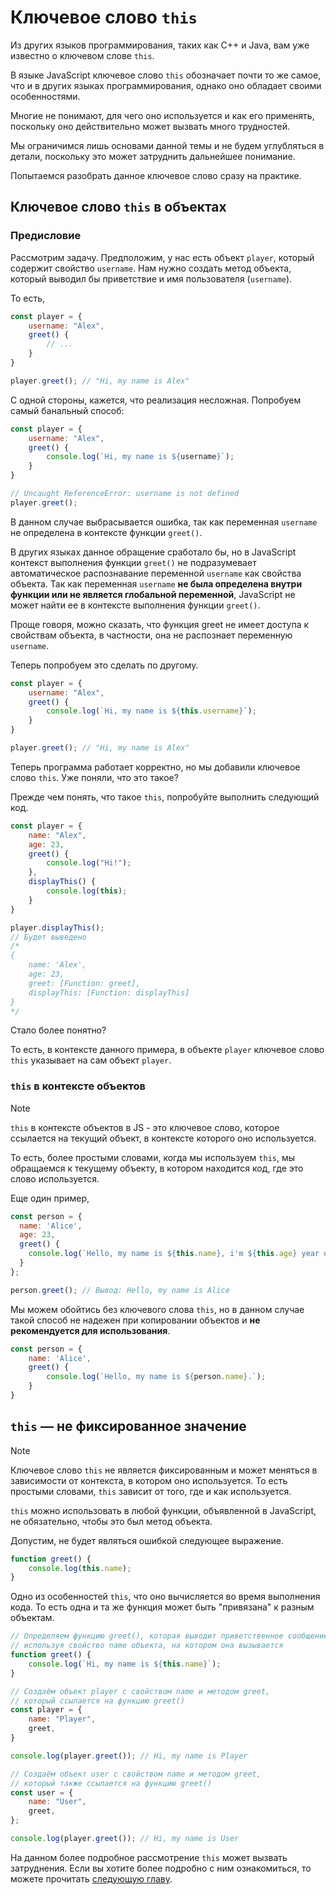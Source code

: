 # Ключевое слово `this`

Из других языков программирования, таких как C++ и Java, вам уже известно о ключевом слове `this`.

В языке JavaScript ключевое слово `this` обозначает почти то же самое, что и в других языках программирования, однако оно обладает своими особенностями.

Многие не понимают, для чего оно используется и как его применять, поскольку оно действительно может вызвать много трудностей.

Мы ограничимся лишь основами данной темы и не будем углубляться в детали, поскольку это может затруднить дальнейшее понимание. 

Попытаемся разобрать данное ключевое слово сразу на практике.

## Ключевое слово `this` в объектах

### Предисловие

Рассмотрим задачу.  Предположим, у нас есть объект `player`, который содержит свойство `username`. Нам нужно создать метод объекта, который выводил бы приветствие и имя пользователя (`username`).

То есть,
```js
const player = {
    username: "Alex",
    greet() {
        // ...
    }
}

player.greet(); // "Hi, my name is Alex"
```

С одной стороны, кажется, что реализация несложная. Попробуем самый банальный способ:

```js
const player = {
    username: "Alex",
    greet() {
        console.log(`Hi, my name is ${username}`);
    }
}

// Uncaught ReferenceError: username is not defined
player.greet();
```

В данном случае выбрасывается ошибка, так как переменная `username` не определена в контексте функции `greet()`.

В других языках данное обращение сработало бы, но в JavaScript контекст выполнения функции `greet()` не подразумевает автоматическое распознавание переменной `username` как свойства объекта. Так как переменная `username` **не была определена внутри функции или не является глобальной переменной**, JavaScript не может найти ее в контексте выполнения функции `greet()`.

Проще говоря, можно сказать, что функция greet не имеет доступа к свойствам объекта, в частности, она не распознает переменную `username`.

Теперь попробуем это сделать по другому.

```js
const player = {
    username: "Alex",
    greet() {
        console.log(`Hi, my name is ${this.username}`);
    }
}

player.greet(); // "Hi, my name is Alex"
```

Теперь программа работает корректно, но мы добавили ключевое слово `this`. Уже поняли, что это такое?

Прежде чем понять, что такое `this`, попробуйте выполнить следующий код.

```js
const player = {
    name: "Alex",
    age: 23,
    greet() {
        console.log("Hi!");
    },
    displayThis() {
        console.log(this);
    }
}

player.displayThis();
// Будет выведено
/* 
{
    name: 'Alex',
    age: 23,
    greet: [Function: greet],
    displayThis: [Function: displayThis]
} 
*/
```

Стало более понятно? 

То есть, в контексте данного примера, в объекте `player` ключевое слово `this` указывает на сам объект `player`.

### `this` в контексте объектов

> [!NOTE]
> `this` в контексте объектов в JS - это ключевое слово, которое ссылается на текущий объект, в контексте которого оно используется.

То есть, более простыми словами, когда мы используем `this`, мы обращаемся к текущему объекту, в котором находится код, где это слово используется.

Еще один пример,

```js
const person = {
  name: 'Alice',
  age: 23,
  greet() {
    console.log(`Hello, my name is ${this.name}, i'm ${this.age} year old`);
  }
};

person.greet(); // Вывод: Hello, my name is Alice
```

Мы можем обойтись без ключевого слова `this`, но в данном случае такой способ не надежен при копировании объектов и **не рекомендуется для использования**.

```js
const person = {
    name: 'Alice',
    greet() {
        console.log(`Hello, my name is ${person.name}.`);
    }
}
```

## `this` — не фиксированное значение

> [!NOTE]
> Ключевое слово `this` не является фиксированным и может меняться в зависимости от контекста, в котором оно используется. То есть простыми словами, `this` зависит от того, где и как используется.

`this` можно использовать в любой функции, объявленной в JavaScript, не обязательно, чтобы это был метод объекта.

Допустим, не будет являться ошибкой следующее выражение.

```js
function greet() {
    console.log(this.name);
}
```

Одно из особенностей `this`, что оно вычисляется во время выполнения кода. То есть одна и та же функция может быть "привязана" к разным объектам.

```js
// Определяем функцию greet(), которая выводит приветственное сообщение,
// используя свойство name объекта, на котором она вызывается
function greet() {
    console.log(`Hi, my name is ${this.name}`);
}

// Создаём объект player с свойством name и методом greet,
// который ссылается на функцию greet()
const player = {
    name: "Player",
    greet,
}

console.log(player.greet()); // Hi, my name is Player

// Создаём объект user с свойством name и методом greet,
// который также ссылается на функцию greet()
const user = {
    name: "User",
    greet,
};

console.log(player.greet()); // Hi, my name is User
```

На данном более подробное рассмотрение `this` может вызвать затруднения. Если вы хотите более подробно с ним ознакомиться, то можете прочитать [следующую главу](62_advanced_this.md).